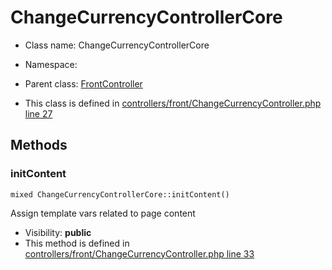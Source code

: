 ChangeCurrencyControllerCore
===============






* Class name: ChangeCurrencyControllerCore
* Namespace: 
* Parent class: [FrontController](FrontControllerCore)

* This class is defined in [controllers/front/ChangeCurrencyController.php line 27](https://github.com/PrestaShop/PrestaShop/blob/1.6.1.1/controllers/front/ChangeCurrencyController.php#27)







Methods
-------


### initContent

    mixed ChangeCurrencyControllerCore::initContent()

Assign template vars related to page content



* Visibility: **public**
* This method is defined in [controllers/front/ChangeCurrencyController.php line 33](https://github.com/PrestaShop/PrestaShop/blob/1.6.1.1/controllers/front/ChangeCurrencyController.php#33)



